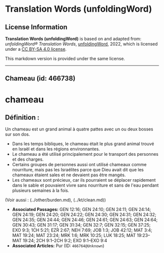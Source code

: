 # Translation Words (unfoldingWord)

## License Information

**Translation Words (unfoldingWord)** is based on and adapted from: _unfoldingWord® Translation Words_, [unfoldingWord](https://unfoldingword.org/utw), 2022, which is licensed under a [CC BY-SA 4.0 license](https://creativecommons.org/licenses/by-sa/4.0/legalcode.en).

This markdown version is provided under the same license.



--------------------------------

## Chameau (id: 466738)

chameau
=======

Définition :
------------

Un chameau est un grand animal à quatre pattes avec un ou deux bosses sur son dos.

* Dans les temps bibliques, le chameau était le plus grand animal trouvé en Israël et dans les régions environnantes.
* Le chameau a été utilisé principalement pour le transport des personnes et des charges.
* Certains groupes de personnes aussi ont utilisé chameaux comme nourriture, mais pas les Israélites parce que Dieu avait dit que les chameaux étaient sales et ne devaient pas être mangés.
* Les chameaux sont précieux, car ils pourraient se déplacer rapidement dans le sable et pouvaient vivre sans nourriture et sans de l'eau pendant plusieurs semaines à la fois.

(Voir aussi : (../other/burden.md), (../kt/clean.md))

* **Associated Passages:** GEN 12:16; GEN 24:10; GEN 24:11; GEN 24:14; GEN 24:19; GEN 24:20; GEN 24:22; GEN 24:30; GEN 24:31; GEN 24:32; GEN 24:35; GEN 24:44; GEN 24:46; GEN 24:61; GEN 24:63; GEN 24:64; GEN 30:43; GEN 31:17; GEN 31:34; GEN 32:7; GEN 32:15; GEN 37:25; EXO 9:3; 1CH 5:21; EZR 2:67; NEH 7:69; JOB 1:3; JOB 42:12; MAT 3:4; MAT 19:24; MAT 23:24; MRK 1:6; MRK 10:25; LUK 18:25; MAT 19:23–MAT 19:24; 2CH 9:1–2CH 9:2; EXO 9:1–EXO 9:4
* **Associated Articles:** Pur (ID: `466764@Unknown`)

